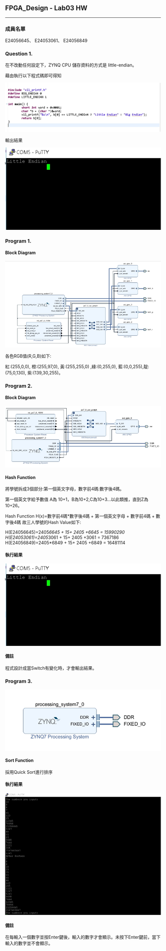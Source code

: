 ## FPGA_Design - Lab03 HW #
---
### 成員名單 #
E24056645、
E24053061、
E24056849
### Question 1. #
在不改動任何設定下，ZYNQ CPU 儲存資料的方式是 little-endian。

藉由執行以下程式碼即可得知

![Q1 code](https://github.com/FPGAgroup5/2019_FPGA_Design_Group5/blob/master/Lab03/Question_1_images/Q1_code.jpg)

輸出結果

![Q1 result](https://github.com/FPGAgroup5/2019_FPGA_Design_Group5/blob/master/Lab03/Question_1_images/Q1_result.jpg)
### Program 1. #
#### Block Diagram

![P1 Block diagram](https://github.com/FPGAgroup5/2019_FPGA_Design_Group5/blob/master/Lab03/Program_1/images/Block%20diagram.jpg)

各色RGB值(R,G,B)如下:

紅:(255,0,0), 橙:(255,97,0), 黃:(255,255,0) ,綠:(0,255,0), 藍:(0,0,255),靛:(75,0,130), 紫:(139,30,255)。

### Program 2. #
#### Block Diagram

![P2 Block diagram](https://github.com/FPGAgroup5/2019_FPGA_Design_Group5/blob/master/Lab03/Program_2/images/Block%20diagram.jpg)

#### Hash Function
將學號拆成3個部分:第一個英文字母，數字前4碼:數字後4碼。

第一個英文字給予數值 A為 10+1，B為10+2,C為10+3...以此類推，直到Z為10+26。

Hash Function H(x)=數字前4碼*數字後4碼 + 第一個英文字母 + 數字前4碼 + 數字後4碼
故三人學號的Hash Value如下:

H(E24056645)=2405*6645 + 15+ 2405 +6645 = 15990290
H(E24053061)=2405*3061 + 15+ 2405 +3061 = 7367186
H(E24056849)=2405*6849 + 15+ 2405 +6849 = 16481114
#### 執行結果
![P2 result](https://github.com/FPGAgroup5/2019_FPGA_Design_Group5/blob/master/Lab03/Question_1_images/Q1_result.jpg)

#### 備註
程式設計成當Switch有變化時，才會輸出結果。
### Program 3. #
![P3 Block diagram](https://github.com/FPGAgroup5/2019_FPGA_Design_Group5/blob/master/Lab03/Program_3/images/Block%20diagram.jpg)
#### Sort Function
採用Quick Sort進行排序
#### 執行結果
![P3 result](https://github.com/FPGAgroup5/2019_FPGA_Design_Group5/blob/master/Lab03/Program_3/images/result.jpg)

#### 備註
在每輸入一個數字並按Enter鍵後，輸入的數字才會顯示。未按下Enter鍵前，當下輸入的數字並不會顯示。

